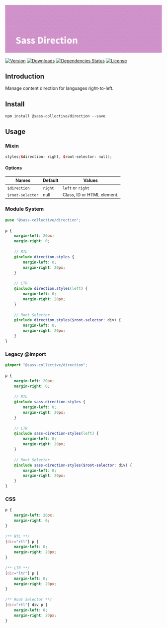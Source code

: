 ![Sass Direction](.github/banner.png)

[![Version](https://flat.badgen.net/npm/v/@sass-collective/direction)](https://www.npmjs.com/package/@sass-collective/direction)
[![Downloads](https://flat.badgen.net/npm/dt/@sass-collective/direction)](https://www.npmjs.com/package/@sass-collective/direction)
[![Dependencies Status](https://david-dm.org/sass-collective/sass-collective/status.svg?style=flat-square&path=packages/direction)](https://david-dm.org/sass-collective/sass-collective?path=packages/direction)
[![License](https://flat.badgen.net/github/license/sass-collective/sass-collective)](https://flat.badgen.net/github/license/sass-collective/sass-collective)

## Introduction

Manage content direction for languages right-to-left.

## Install

    npm install @sass-collective/direction --save

## Usage

### Mixin

```scss
styles($direction: right, $root-selector: null);
```

#### Options

| Names                 | Default      | Values                        |
| --------------------- | ------------ | ----------------------------- |
| ``$direction``        | ``right``    | ``left`` or ``right``         |
| ``$root-selector``    | null         | Class, ID or HTML element.    |

### Module System

```scss
@use "@sass-collective/direction";

p {
    margin-left: 20px;
    margin-right: 0;

    // RTL
    @include direction.styles {
        margin-left: 0;
        margin-right: 20px;
    }

    // LTR
    @include direction.styles(left) {
        margin-left: 0;
        margin-right: 20px;
    }

    // Root Selector
    @include direction.styles($root-selector: div) {
        margin-left: 0;
        margin-right: 20px;
    }
}
```

### Legacy @import

```scss
@import "@sass-collective/direction";

p {
    margin-left: 20px;
    margin-right: 0;

    // RTL
    @include sass-direction-styles {
        margin-left: 0;
        margin-right: 20px;
    }

    // LTR
    @include sass-direction-styles(left) {
        margin-left: 0;
        margin-right: 20px;
    }

    // Root Selector
    @include sass-direction-styles($root-selector: div) {
        margin-left: 0;
        margin-right: 20px;
    }
}
```

### CSS

```css
p {
    margin-left: 20px;
    margin-right: 0;
}

/** RTL **/
[dir="rtl"] p {
    margin-left: 0;
    margin-right: 20px;
}

/** LTR **/
[dir="ltr"] p {
    margin-left: 0;
    margin-right: 20px;
}

/** Root Selector **/
[dir="rtl"] div p {
    margin-left: 0;
    margin-right: 20px;
}
```

